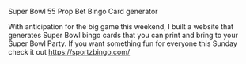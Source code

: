 Super Bowl 55 Prop Bet Bingo Card generator

With anticipation for the big game this weekend, I built a website that generates Super Bowl bingo cards that you can print and bring to your Super Bowl Party.  If you want something fun for everyone this Sunday check it out https://sportzbingo.com/
